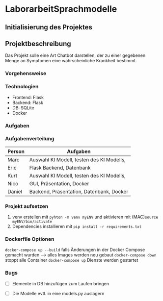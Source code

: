 # LaborarbeitSprachmodelle

## Initialisierung des Projektes

## Projektbeschreibung

Das Projekt solle eine Art Chatbot darstellen, der zu einer gegebenen Menge an Symptomen
eine wahrscheinliche Krankheit bestimmt.

### Vorgehensweise



### Technologien

- Frontend: Flask
- Backend: Flask
- DB: SQLite
- Docker

### Aufgaben

### Aufgabenverteilung

| Person | Aufgaben |
|--------|----------|
| Marc   | Auswahl KI Modell, testen des KI Modells, |
| Eric   | Flask Backend, Datenbank |
| Kurt   | Auswahl KI Modell, testen des KI Modells, |
| Nico   | GUI, Präsentation, Docker |
| Daniel | Backend, Präsentation, Datenbank, Docker |

### Projekt aufsetzen
1. venv erstellen mit `pyhton -m venv myENV` und aktivieren mit (MAC)`source myENV/bin/activate`
2. Dependencies installieren mit `pip install -r requirements.txt`

### Dockerfile Optionen
`docker-compose up --build` falls Änderungen in der Docker Compose gemacht wurden --> alles Images werden neu gebaut
`docker-compose down` stoppt alle Container
`docker-compose up` Dienste werden gestartet

### Bugs
- [ ] Elemente in DB hinzufügen zum Laufen bringen
- [ ] Die Modelle evtl. in eine models.py auslagern






